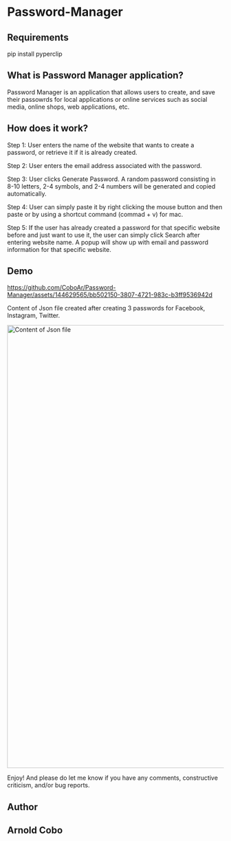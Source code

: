 # Password-Manager

## Requirements
pip install pyperclip

## What is Password Manager application?
Password Manager is an application that allows users to create, and save their passowrds for local applications or online services such as social media, online shops, web applications, etc. 

## How does it work?
Step 1: User enters the name of the website that wants to create a password, or retrieve it if it is already created. 

Step 2: User enters the email address associated with the password.   

Step 3: User clicks Generate Password. A random password consisting in 8-10 letters, 2-4 symbols, and 2-4 numbers will be generated and copied automatically. 

Step 4: User can simply paste it by right clicking the mouse button and then paste or by using a shortcut command (commad + v) for mac.    

Step 5: If the user has already created a password for that specific website before and just want to use it, the user can simply click Search after entering website name. A popup will show up with email and password information for that specific website.  

## Demo

https://github.com/CoboAr/Password-Manager/assets/144629565/bb502150-3807-4721-983c-b3ff9536942d

Content of Json file created after creating 3 passwords for Facebook, Instagram, Twitter.

<img width="1030" alt="Content of Json file" src="https://github.com/CoboAr/Password-Manager/assets/144629565/ca49aed8-105f-445e-8c2f-a7c9942a414b">

Enjoy! And please do let me know if you have any comments, constructive criticism, and/or bug reports.
## Author
## Arnold Cobo

